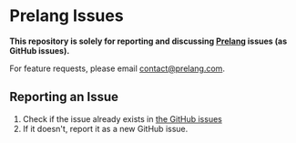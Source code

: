 # Prelang Issues
**This repository is solely for reporting and discussing [Prelang](http://prelang.com) issues (as GitHub issues).**

For feature requests, please email contact@prelang.com.

## Reporting an Issue
1. Check if the issue already exists in [the GitHub issues](https://github.com/prelang/issues/issues)
2. If it doesn't, report it as a new GitHub issue.

